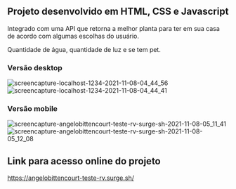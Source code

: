 ## Projeto desenvolvido em HTML, CSS e Javascript

Integrado com uma API que retorna a melhor planta para ter em sua casa de acordo com algumas escolhas do usuário.

Quantidade de água, quantidade de luz e se tem pet.

### Versão desktop
![screencapture-localhost-1234-2021-11-08-04_44_56](https://user-images.githubusercontent.com/13544641/140705134-0cd1b3b7-3ac8-4500-8256-10922664a9a2.png)
![screencapture-localhost-1234-2021-11-08-04_44_41](https://user-images.githubusercontent.com/13544641/140705146-001c8402-1485-4b1a-9706-6a39b185850f.png)

### Versão mobile
![screencapture-angelobittencourt-teste-rv-surge-sh-2021-11-08-05_11_41](https://user-images.githubusercontent.com/13544641/140706400-f6192c70-20ba-44bd-bffa-1a896807bb46.png)
![screencapture-angelobittencourt-teste-rv-surge-sh-2021-11-08-05_12_08](https://user-images.githubusercontent.com/13544641/140706406-4ac110d4-d9a1-4491-ae19-b154bc549fc7.png)



## Link para acesso online do projeto

https://angelobittencourt-teste-rv.surge.sh/
